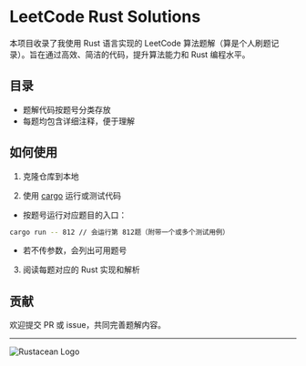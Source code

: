 # LeetCode Rust Solutions

本项目收录了我使用 Rust 语言实现的 LeetCode 算法题解（算是个人刷题记录）。旨在通过高效、简洁的代码，提升算法能力和 Rust 编程水平。

## 目录

- 题解代码按题号分类存放
- 每题均包含详细注释，便于理解

## 如何使用

1. 克隆仓库到本地

2. 使用 [cargo](https://www.rust-lang.org/tools/install) 运行或测试代码

- 按题号运行对应题目的入口：
```sh
cargo run -- 812 // 会运行第 812题（附带一个或多个测试用例）
```
- 若不传参数，会列出可用题号

3. 阅读每题对应的 Rust 实现和解析

## 贡献

欢迎提交 PR 或 issue，共同完善题解内容。

---

![Rustacean Logo](https://www.rustacean.net/assets/rustacean-orig-noshadow.png)
